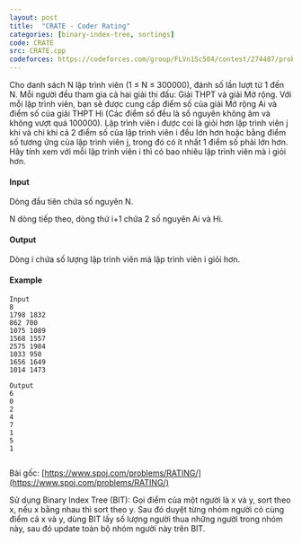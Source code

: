 ```yaml
---
layout: post
title:  "CRATE - Coder Rating"
categories: [binary-index-tree, sortings]
code: CRATE
src: CRATE.cpp
codeforces: https://codeforces.com/group/FLVn1Sc504/contest/274487/problem/R
---
```




  


Cho danh sách N lập trình viên (1 ≤ N ≤ 300000), đánh số lần lượt từ 1 đến N. Mỗi người đều tham gia cả hai giải thi đấu: Giải THPT và giải Mở rộng. Với mỗi lập trình viên, bạn sẽ được cung cấp điểm số của giải Mở rộng Ai và điểm số của giải THPT Hi (Các điểm số đều là số nguyên không âm và không vượt quá 100000). Lập trình viên i được coi là giỏi hơn lập trình viên j khi và chỉ khi cả 2 điểm số của lập trình viên i đều lớn hơn hoặc bằng điểm số tương ứng của lập trình viên j, trong đó có ít nhất 1 điểm số phải lớn hơn. Hãy tính xem với mỗi lập trình viên i thì có bao nhiêu lập trình viên mà i giỏi hơn.

#### Input

Dòng đầu tiên chứa số nguyên N.

N dòng tiếp theo, dòng thứ i+1 chứa 2 số nguyên Ai và Hi.

#### Output

Dòng i chứa số lượng lập trình viên mà lập trình viên i giỏi hơn.

#### Example

```
Input
8
1798 1832
862 700
1075 1089
1568 1557
2575 1984
1033 950
1656 1649
1014 1473

Output
6
0
2
4
7
1
5
1


```

Bài gốc: [https://www.spoj.com/problems/RATING/](https://www.spoj.com/problems/RATING/)

<!--more-->



Sử dụng Binary Index Tree (BIT): Gọi điểm của một người là x và y, sort theo x, nếu x bằng nhau thì sort theo y. Sau đó duyệt từng nhóm người có cùng điểm cả x và y, dùng BIT lấy số lượng người thua những người trong nhóm này, sau đó update toàn bộ nhóm người này trên BIT.
